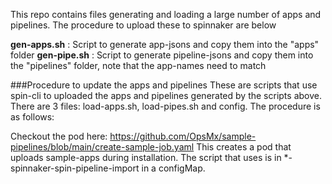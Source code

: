 This repo contains files generating and loading a large number of apps and pipelines. 
The procedure to upload these to spinnaker are below

**gen-apps.sh** : Script to generate app-jsons and copy them into the "apps" folder
**gen-pipe.sh** : Script to generate pipeline-jsons and copy them into the "pipelines" folder, note that the app-names need to match

###Procedure to update the apps and pipelines
These are scripts that use spin-cli to uploaded the apps and pipelines generated by the scripts above. There are 3 files: load-apps.sh, load-pipes.sh and config. The procedure is as follows:

Checkout the pod here: https://github.com/OpsMx/sample-pipelines/blob/main/create-sample-job.yaml
This creates a pod that uploads sample-apps during installation. The script that uses is in *-spinnaker-spin-pipeline-import  in a configMap.
